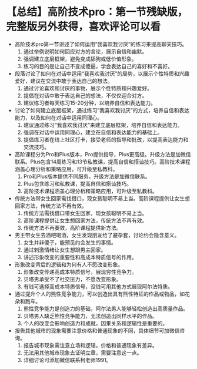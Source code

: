 # 【总结】高阶技术pro：第一节残缺版，完整版另外获得，喜欢评论可以看

-   高阶技术pro第一节讲述了如何运用“我喜欢我讨厌”的练习来提高聊天技巧。
    1.  通过举例说明如何回应对方的言论，展示自信和幽默。
    2.  强调建立底层框架，避免变成舔狗或低价值形象。
    3.  练习的目的是让自己不变成傻逼，学会表达自己的喜好和不喜好。
-   段落讨论了如何在对话中运用“我喜欢我讨厌”的局势，以展示个性特质和兴趣爱好，建议在交流中敢于表达自己的想法。
    1.  通过讨论喜欢和讨厌的事物，展示个性特质和兴趣爱好。
    2.  提倡在对话中敢于表达自己的想法，不仅仅迎合对方。
    3.  建议练习者每天练习15-20分钟，以培养自信和表达能力。
-   讨论了如何建立底层框架，通过练习“我喜欢我讨厌”的方式，培养自信和表达能力，以及如何在对话中运用同理心。
    1.  建议通过练习“我喜欢我讨厌”来建立底层框架，培养自信和表达能力。
    2.  强调在对话中运用同理心，建立在自信和表达能力的基础上。
    3.  提倡练习者在线上社区打卡，接受老师的指导和批改，以提高表达能力和交流技巧。
-   高阶课程分为Pro和Plus版本，Pro提供指导，Plus更高级。升级方法是加微信联系。Plus包含14周练习和13节私教课，提高自信和搭讪技巧。高阶技术课程涵盖心理分析和策略应用，可升级至私教科。
    1.  Pro和Plus版本提供不同服务，升级方法是加微信联系。
    2.  Plus包含练习和私教课，提高自信和搭讪技巧。
    3.  高阶技术课程涵盖心理分析和策略应用，可升级至私教科。
-   传统方法带女生回家需找借口，现女孩聪明不易上当。高阶课程提供让女生想回家方法，传统方法不再有效。
    1.  传统方法需找借口带女生回家，现女孩聪明不易上当。
    2.  高阶课程提供让女生想回家方法，传统方法不再有效。
    3.  传统方法不再奏效，高阶课程提供新方法。
-   男主带女生去酒吧喝酒，女生发现朋友给了避孕套，讨论约会隐含意义。
    1.  女生并非傻子，能预见约会发生的事情。
    2.  通过刺激情绪让女生想跟男主回家。
    3.  讲述形象改变的重要性和高成本特质信号的作用。
-   形象改变背后的逻辑和为何有人不愿改变形象。
    1.  形象改变传递高成本特质信号，展现穷性竞争力。
    2.  贝塔男承受不了社交压力，不愿改变形象。
    3.  有钱可选择高成本特质信号，没钱可用其他方式展现阿尔法特质。
-   通过提升个人的熊性竞争能力，可以创造出具有熊性特征的作品或物品，如花朵和跑车。
    1.  熊性竞争能力是创造力的基础，阿尔法男人能够轻松创造出高质量作品。
    2.  贝塔男人缺乏熊性竞争能力，无法创造出同样水平的作品。
    3.  个人的改变会影响创造力和成就，因果关系和逻辑性是重要的。
-   报告其他城市的现象需要注意价格和普通现象的不同，具体细节可加微信咨询。
    1.  报告城市现象需注意立场和逻辑，价格和普通现象有差异。
    2.  无法用其他城市现象去证明立章，需要注意这一点。
    3.  详细讨论可添加微信联系柯老师1991。